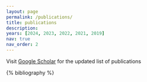 ```yaml
---
layout: page
permalink: /publications/
title: publications
description: 
years: [2024, 2023, 2022, 2021, 2019]
nav: true
nav_order: 2
---
```

Visit [Google Scholar](https://scholar.google.com/citations?hl=en&user=GdK0RqkAAAAJ&view_op=list_works&sortby=pubdate) for the updated list of publications

<!-- _pages/publications.md -->
<div class="publications">

{% bibliography %}

</div>
